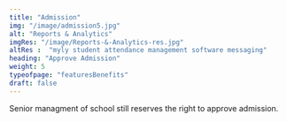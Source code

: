 ```yaml
---
title: "Admission"
img: "/image/admission5.jpg"
alt: "Reports & Analytics"
imgRes: "/image/Reports-&-Analytics-res.jpg"
altRes :  "myly student attendance management software messaging" 
heading: "Approve Admission" 
weight: 5
typeofpage: "featuresBenefits"
draft: false
---
```


Senior managment of school still reserves the right to approve admission. 